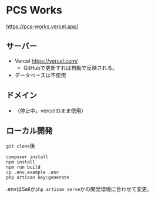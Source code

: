 # PCS Works

https://pcs-works.vercel.app/

## サーバー
- Vercel https://vercel.com/
  - GitHubで更新すれば自動で反映される。
- データベースは不使用

## ドメイン
- （停止中。vercelのまま使用）

## ローカル開発
`git clone`後
```
composer install
npm install
npm run build
cp .env.example .env
php artisan key:generate
```
.envはSailか`php artisan serve`かの開発環境に合わせて変更。
